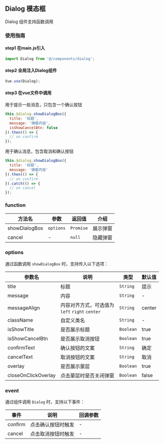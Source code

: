 ## Dialog 模态框
Dialog 组件支持函数调用

### 使用指南

#### step1 在main.js引入
```js
import Dialog from '@/components/dialog';
```

#### step2 全局注入Dialog组件
```js
Vue.use(Dialog);
```

#### step3 在vue文件中调用

用于提示一些消息，只包含一个确认按钮

```js
this.$dialog.showDialogBox({
  title: '标题',
  message: '弹窗内容',
  isShowCancelBtn: false
}).then(() => {
  // on confirm
});
```

用于确认消息，包含取消和确认按钮

```js
this.$dialog.showDialogBox({
  title: '标题',
  message: '弹窗内容'
}).then(() => {
  // on confirm
}).catch(() => {
  // on cancel
});
```

### function

| 方法名 | 参数 | 返回值 | 介绍 |
|------|------|------|------|
| showDialogBox | `options` | `Promise` | 展示弹窗 |
| cancel | - | `null` | 隐藏弹窗 |

### options

通过函数调用 `showDialogBox` 时，支持传入以下选项：

| 参数名 | 说明 | 类型 | 默认值 |
|------|------|------|------|
| title | 标题 | `String` | 提示 |
| message | 内容 | `String` | - |
| messageAlign | 内容对齐方式，可选值为`left` `right` `center` | `String` | center |
| className | 自定义类名 | `String` | - |
| isShowTitle | 是否展示标题 | `Boolean` | true |
| isShowCancelBtn | 是否展示取消按钮 | `Boolean` | true |
| confirmText | 确认按钮的文案 | `String` | 确定 |
| cancelText | 取消按钮的文案 | `String` | 取消 |
| overlay | 是否展示蒙层 | `Boolean` | true |
| closeOnClickOverlay | 点击蒙层时是否关闭弹窗 | `Boolean` | false |

### event

通过组件调用 `Dialog` 时，支持以下事件：

| 事件 | 说明 | 回调参数 |
|------|------|------|
| confirm | 点击确认按钮时触发 | - |
| cancel | 点击取消按钮时触发 | - |
